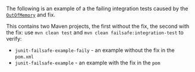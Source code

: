 The following is an example of a the failing integration tests caused by
the [`OutOfMemory`](https://github.com/junit-team/junit5/issues/809) and
fix.

This contains two Maven projects, the first without the fix, the second
with the fix: use `mvn clean test` and `mvn clean failsafe:integration-test`
to verify:
 - `junit-failsafe-example-faily` - an example without the fix in the `pom.xml`
 - `junit-failsafe-example` - an example with the fix in the `pom`

